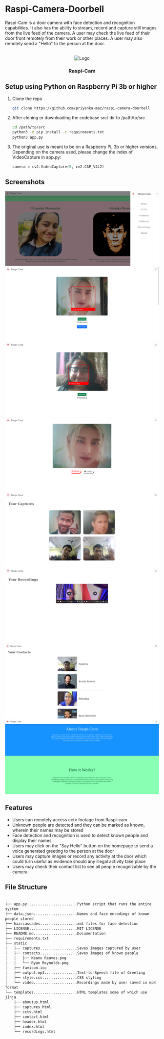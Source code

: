 # Raspi-Camera-Doorbell

Raspi-Cam is a door camera with face detection and recognition capabilities. It also has the ability to stream, record and capture still images from the live feed of the camera. A user may check the live feed of their door front remotely from their work or other places. A user may also remotely send a "Hello" to the person at the door.

<!-- PROJECT LOGO -->
<br />
<div align="center">
    <img src="static/favicon.ico" alt="Logo" width="80" height="80">
    <h3 align="center">Raspi-Cam</h3>
</div>

## Setup using Python on Raspberry Pi 3b or higher

1. Clone the repo
   ```sh
   git clone https://github.com/priyanka-maz/raspi-camera-doorbell
   ```

2. After cloning or downloading the codebase src/ dir to /path/to/src
    ```sh
    cd /path/to/src
    python3 -m pip install -r requirements.txt
    python3 app.py
    ```
3. The original use is meant to be on a Raspberry Pi, 3b or higher versions. 
   Depending on the camera used, please change the index of VideoCapture in app.py:
   ```python
   camera = cv2.VideoCapture(0, cv2.CAP_V4L2)
   ```
## Screenshots

![Navigation](screenshots/Navigation.png)
![Homepage for Unknown Person](screenshots/HomepageUnknown.png)
![Homepage for Known Person](screenshots/HomepageKnown.png)
![CCTV Footage](screenshots/CCTV.png)
![Captures](screenshots/Captures.png)
![Recordings](screenshots/Recordings.png)
![Contacts](screenshots/Contacts.png)
![About Us](screenshots/AboutUs.png)

## Features

- Users can remotely access cctv footage from Raspi-cam
- Unknown people are detected and they can be marked as known, wherein their names may be stored
- Face detection and recognition is used to detect 
  known people and display their names
- Users may click on the "Say Hello" button on the homepage 
  to send a voice generated greeting to the person at the door
- Users may capture images or record any activity at the door
  which could turn useful as evidence should any illegal activity take place
- Users may check their contact list to see all people recognizable by the camera

## File Structure

```
.
├── app.py.......................Python script that runs the entire system
├── data.json....................Names and face encodings of known people stored 
├── haarcascades.................xml files for face detection
├── LICENSE......................MIT LICENSE
├── README.md....................Documentation
├── requirements.txt
├── static
│   ├── captures.................Saves images captured by user
│   ├── contacts.................Saves images of known people
│   │   ├── Keanu Reaves.png
│   │   └── Ryan Reynolds.png
│   ├── favicon.ico
│   ├── output.mp3...............Text-to-Speech file of Greeting
│   ├── style.css................CSS styling
│   └── video....................Recordings made by user saved in mp4 format
└── templates....................HTML templates some of which use jinja
    ├── aboutus.html
    ├── captures.html
    ├── cctv.html
    ├── contact.html
    ├── header.html
    ├── index.html
    └── recordings.html
```
